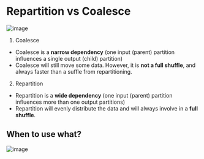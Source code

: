# Repartition vs Coalesce

![image](https://user-images.githubusercontent.com/59940078/182147717-70ac29f1-d98e-4dd3-a571-48931ba9ea79.png)

1. Coalesce
- Coalesce is a **narrow dependency** (one input (parent) partition influences a single output (child) partition)
- Coalesce will still move some data. However, it is **not a full shuffle**, and always faster than a suffle from repartitioning.

2. Repartition
- Repartition is a **wide dependency** (one input (parent) partition influences more than one output partitions)
- Repartition will evenly distribute the data and will always involve in a **full shuffle**.

## When to use what?

![image](https://user-images.githubusercontent.com/59940078/182148177-738eb8e9-018c-4a69-9f41-3d694b06b172.png)
